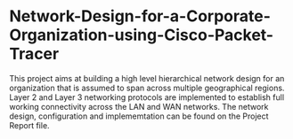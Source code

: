 # Network-Design-for-a-Corporate-Organization-using-Cisco-Packet-Tracer
This project aims at building a high level hierarchical network design for an organization that is assumed to span across multiple geographical regions. Layer 2 and Layer 3 networking protocols are implemented to establish full working connectivity across the LAN and WAN networks. The network design, configuration and implememtation can be found on the Project Report file.
